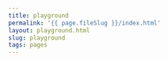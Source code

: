 ```yaml
---
title: playground
permalink: '{{ page.fileSlug }}/index.html'
layout: playground.html
slug: playground
tags: pages
---
```



